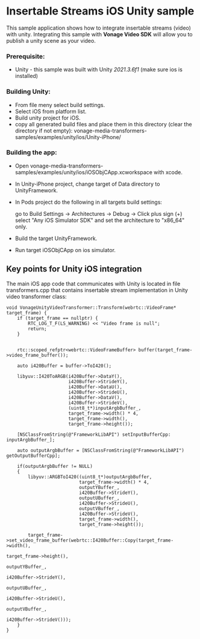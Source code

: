 # Insertable Streams iOS Unity sample
This sample application shows how to integrate insertable streams (video) with unity.
Integrating this sample with **Vonage Video SDK** will allow you to publish a unity scene as your video. 

### Prerequisite:
 - Unity - this sample was built with Unity *2021.3.6f1* (make sure ios is installed)

### Building Unity:
- From file meny select build settings.
- Select iOS from platform list.
- Build unity project for iOS.
- copy all generated build files and place them in this directory (clear the directory if not empty):
vonage-media-transformers-samples/examples/unity/ios/Unity-iPhone/

### Building the app:
- Open vonage-media-transformers-samples/examples/unity/ios/iOSObjCApp.xcworkspace with xcode.
- In Unity-iPhone project, change target of Data directory to UnityFramework.
- In Pods project do the following in all targets build settings:
    
    go to Build Settings -> Architectures -> Debug -> Click plus sign  (+) select "Any iOS Simulator SDK" and set the architecture to "x86_64" only. 
- Build the target UnityFramework.
- Run target iOSObjCApp on ios simulator.

## Key points for Unity iOS integration

The main iOS app code that communicates with Unity is located in file transformers.cpp that contains insertable stream implementation in Unity video transformer class:

    void VonageUnityVideoTransformer::Transform(webrtc::VideoFrame* target_frame) {
        if (target_frame == nullptr) {
            RTC_LOG_T_F(LS_WARNING) << "Video frame is null";
            return;
        }

        
        rtc::scoped_refptr<webrtc::VideoFrameBuffer> buffer(target_frame->video_frame_buffer());
        
        auto i420Buffer = buffer->ToI420();
        
        libyuv::I420ToARGB(i420Buffer->DataY(),
                           i420Buffer->StrideY(),
                           i420Buffer->DataU(),
                           i420Buffer->StrideU(),
                           i420Buffer->DataV(),
                           i420Buffer->StrideV(),
                           (uint8_t*)inputArgbBuffer_,
                           target_frame->width() * 4,
                           target_frame->width(),
                           target_frame->height());
        
        [NSClassFromString(@"FrameworkLibAPI") setInputBufferCpp: inputArgbBuffer_];
        
        auto outputArgbBuffer = [NSClassFromString(@"FrameworkLibAPI") getOutputBufferCpp];
        
        if(outputArgbBuffer != NULL)
        {
            libyuv::ARGBToI420((uint8_t*)outputArgbBuffer,
                               target_frame->width() * 4,
                               outputYBuffer_,
                               i420Buffer->StrideY(),
                               outputUBuffer_,
                               i420Buffer->StrideU(),
                               outputVBuffer_,
                               i420Buffer->StrideV(),
                               target_frame->width(),
                               target_frame->height());
            
            target_frame->set_video_frame_buffer(webrtc::I420Buffer::Copy(target_frame->width(),
                                                                          target_frame->height(),
                                                                          outputYBuffer_,
                                                                          i420Buffer->StrideY(),
                                                                          outputUBuffer_,
                                                                          i420Buffer->StrideU(),
                                                                          outputVBuffer_,
                                                                          i420Buffer->StrideV()));
        }
    }

